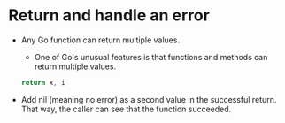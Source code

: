 # Return and handle an error

* Any Go function can return multiple values.
  * One of Go's unusual features is that functions and methods can return multiple values.

  ```Go
  return x, i
  ```
* Add nil (meaning no error) as a second value in the successful return. That way, the caller can see that the function succeeded.